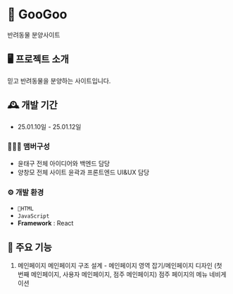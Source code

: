 # 🐾 GooGoo
반려동물 분양사이트


## 🖥️ 프로젝트 소개
믿고 반려동물을 분양하는 사이트입니다.
<br>

## 🕰️ 개발 기간
* 25.01.10일 - 25.01.12일

### 🧑‍🤝‍🧑 맴버구성
 - 윤태구 전체 아이디어와 백엔드 담당
 - 양창모 전체 사이트 윤곽과 프론트엔드 UI&UX 담당

 

### ⚙️ 개발 환경
- `HTML`
- `JavaScript`
- **Framework** : React

## 📌 주요 기능
1. 메인페이지 
메인페이지 구조 설계 - 메인페이지 영역 잡기/메인페이지 디자인 (첫 번째 메인페이지, 사용자 메인페이지, 점주 메인페이지)
점주 페이지의 메뉴 네비게이션
